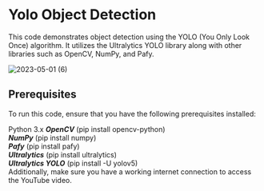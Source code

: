 # Yolo Object Detection
This code demonstrates object detection using the YOLO (You Only Look Once) algorithm. It utilizes the Ultralytics YOLO library along with other libraries such as OpenCV, NumPy, and Pafy.

![2023-05-01 (6)](https://user-images.githubusercontent.com/93634268/235419911-af98349a-b333-4109-b440-5b15dd9bb044.png)

## Prerequisites
To run this code, ensure that you have the following prerequisites installed:

Python 3.x
***OpenCV*** (pip install opencv-python) <br>
***NumPy*** (pip install numpy) <br>
***Pafy*** (pip install pafy) <br>
***Ultralytics*** (pip install ultralytics) <br>
***Ultralytics YOLO*** (pip install -U yolov5) <br>
Additionally, make sure you have a working internet connection to access the YouTube video.
